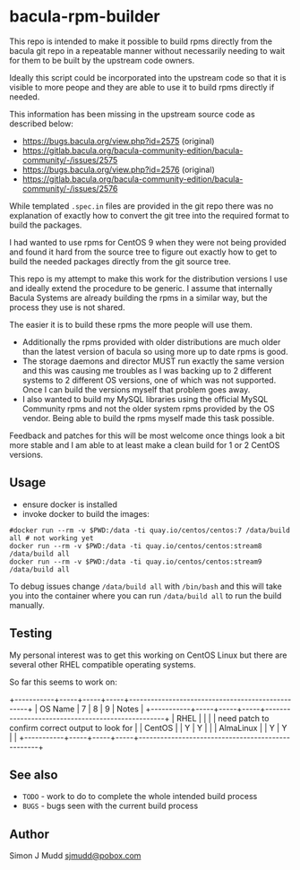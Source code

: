 # bacula-rpm-builder

This repo is intended to make it possible to build rpms directly from
the bacula git repo in a repeatable manner without necessarily needing
to wait for them to be built by the upstream code owners.

Ideally this script could be incorporated into the
upstream code so that it is visible to more peope and they are able to use
it to build rpms directly if needed.

This information has been missing in the upstream source code as described
below:
- https://bugs.bacula.org/view.php?id=2575 (original)
- https://gitlab.bacula.org/bacula-community-edition/bacula-community/-/issues/2575
- https://bugs.bacula.org/view.php?id=2576 (original)
- https://gitlab.bacula.org/bacula-community-edition/bacula-community/-/issues/2576

While templated `.spec.in` files are provided in the git repo there was
no explanation of exactly how to convert the git tree into the required
format to build the packages.

I had wanted to use rpms for CentOS 9 when they were not being provided
and found it hard from the source tree to figure out exactly how to get
to build the needed packages directly from the git source tree.

This repo is my attempt to make this work for the distribution versions
I use and ideally extend the procedure to be generic.  I assume that
internally Bacula Systems are already building the rpms in a similar way,
but the process they use is not shared.

The easier it is to build these rpms the more people will use them.
- Additionally the rpms provided with older distributions are much
  older than the latest version of bacula so using more up to date rpms
  is good.
- The storage daemons and director MUST run exactly the same version
  and this was causing me troubles as I was backing up to 2 different
  systems to 2 different OS versions, one of which was not supported.
  Once I can build the versions myself that problem goes away.
- I also wanted to build my MySQL libraries using the official
  MySQL Community rpms and not the older system rpms provided by the
  OS vendor. Being able to build the rpms myself made this task
  possible.

Feedback and patches for this will be most welcome once things look a
bit more stable and I am able to at least make a clean build for 1 or
2 CentOS versions.

## Usage

- ensure docker is installed
- invoke docker to build the images:

```
#docker run --rm -v $PWD:/data -ti quay.io/centos/centos:7 /data/build all # not working yet
docker run --rm -v $PWD:/data -ti quay.io/centos/centos:stream8 /data/build all
docker run --rm -v $PWD:/data -ti quay.io/centos/centos:stream9 /data/build all
```

To debug issues change `/data/build all` with `/bin/bash` and this will
take you into the container where you can run `/data/build all` to run
the build manually.

## Testing

My personal interest was to get this working on CentOS Linux but there
are several other RHEL compatible operating systems.

So far this seems to work on:

+-----------+-----+-----+-----+--------------------------------------------------+
| OS Name   |  7  |  8  |  9  | Notes                                            |
+-----------+-----+-----+-----+--------------------------------------------------+
| RHEL      |     |     |     | need patch to confirm correct output to look for |
| CentOS    |     |  Y  |  Y  |                                                  |
| AlmaLinux |     |  Y  |  Y  |                                                  |
+-----------+-----+-----+-----+--------------------------------------------------+

## See also

- `TODO` - work to do to complete the whole intended build process
- `BUGS` - bugs seen with the current build process

## Author

Simon J Mudd <sjmudd@pobox.com>
